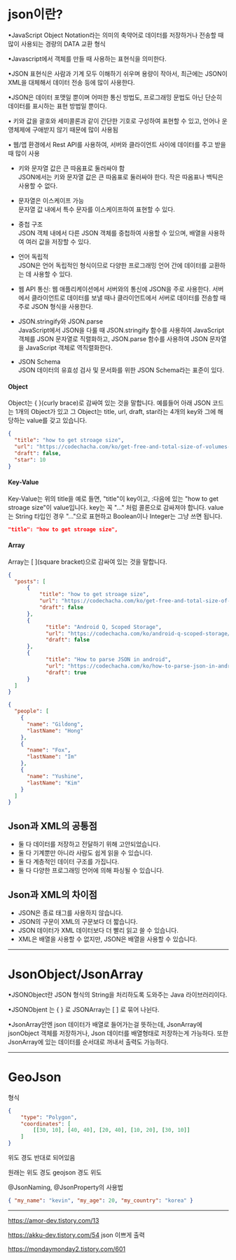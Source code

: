 # json이란?
•JavaScript Object Notation라는 의미의 축약어로 데이터를 저장하거나 전송할 때 많이 사용되는 경량의 DATA 교환 형식

•Javascript에서 객체를 만들 때 사용하는 표현식을 의미한다.

•JSON 표현식은 사람과 기계 모두 이해하기 쉬우며 용량이 작아서, 최근에는 JSON이 XML을 대체해서 데이터 전송 등에 많이 사용한다.

•JSON은 데이터 포맷일 뿐이며 어떠한 통신 방법도, 프로그래밍 문법도 아닌 단순히 데이터를 표시하는 표현 방법일 뿐이다.

• 키와 값을 괄호와 세미콜론과 같이 간단한 기호로 구성하여 표현할 수 있고, 언어나 운영체제에 구애받지 않기 때문에 많이 사용됨

• 웹/앱 환경에서 Rest API를 사용하여, 서버와 클라이언트 사이에 데이터를 주고 받을때 많이 사용

-   
    키와 문자열 값은 큰 따옴표로 둘러싸야 함  
    JSON에서는 키와 문자열 값은 큰 따옴표로 둘러싸야 한다. 작은 따옴표나 백틱은 사용할 수 없다.
    
- 문자열은 이스케이프 가능  
    문자열 값 내에서 특수 문자를 이스케이프하여 표현할 수 있다.
    
- 중첩 구조  
    JSON 객체 내에서 다른 JSON 객체를 중첩하여 사용할 수 있으며, 배열을 사용하여 여러 값을 저장할 수 있다.
    
- 언어 독립적  
    JSON은 언어 독립적인 형식이므로 다양한 프로그래밍 언어 간에 데이터를 교환하는 데 사용할 수 있다.
    
- 웹 API 통신: 웹 애플리케이션에서 서버와의 통신에 JSON을 주로 사용한다. 서버에서 클라이언트로 데이터를 보낼 때나 클라이언트에서 서버로 데이터를 전송할 때 주로 JSON 형식을 사용한다.
    
- JSON.stringify와 JSON.parse  
    JavaScript에서 JSON을 다룰 때 JSON.stringify 함수를 사용하여 JavaScript 객체를 JSON 문자열로 직렬화하고, JSON.parse 함수를 사용하여 JSON 문자열을 JavaScript 객체로 역직렬화한다.
    
- JSON Schema  
    JSON 데이터의 유효성 검사 및 문서화를 위한 JSON Schema라는 표준이 있다.

#### Object

Object는 { }(curly brace)로 감싸여 있는 것을 말합니다. 예를들어 아래 JSON 코드는 1개의 Object가 있고 그 Object는 title, url, draft, star라는 4개의 key와 그에 해당하는 value를 갖고 있습니다.

```json
{
  "title": "how to get stroage size",
  "url": "https://codechacha.com/ko/get-free-and-total-size-of-volumes-in-android/",
  "draft": false,
  "star": 10
}
```
#### Key-Value

Key-Value는 위의 title을 예로 들면, "title"이 key이고, :다음에 있는 "how to get stroage size"이 value입니다. key는 꼭 "..." 처럼 콜론으로 감싸져야 합니다. value는 String 타입인 경우 "..."으로 표현하고 Boolean이나 Integer는 그냥 쓰면 됩니다.

```json
"title": "how to get stroage size",
```


#### Array

Array는 \[ ](square bracket)으로 감싸여 있는 것을 말합니다.

```json
{
  "posts": [
      {
          "title": "how to get stroage size",
          "url": "https://codechacha.com/ko/get-free-and-total-size-of-volumes-in-android/",
          "draft": false
      },
      {
            "title": "Android Q, Scoped Storage",
            "url": "https://codechacha.com/ko/android-q-scoped-storage/",
            "draft": false
      },
      {
            "title": "How to parse JSON in android",
            "url": "https://codechacha.com/ko/how-to-parse-json-in-android/",
            "draft": true
      }
  ]
}
```



```JSON
{
  "people": [
    {
      "name": "Gildong",
      "lastName": "Hong"
    },
    {
      "name": "Fox",
      "lastName": "Im"
    },
    {
      "name": "Yushine",
      "lastName": "Kim"
    } 
  ]
}
```


## Json과 XML의 공통점
- 둘 다 데이터를 저장하고 전달하기 위해 고안되었습니다.
- 둘 다 기계뿐만 아니라 사람도 쉽게 읽을 수 있습니다.
- 둘 다 계층적인 데이터 구조를 가집니다.
- 둘 다 다양한 프로그래밍 언어에 의해 파싱될 수 있습니다.

## Json과 XML의 차이점
- JSON은 종료 태그를 사용하지 않습니다.
- JSON의 구문이 XML의 구문보다 더 짧습니다.
- JSON 데이터가 XML 데이터보다 더 빨리 읽고 쓸 수 있습니다.
- XML은 배열을 사용할 수 없지만, JSON은 배열을 사용할 수 있습니다.


---

# JsonObject/JsonArray
•JSONObject란 JSON 형식의 String을 처리하도록 도와주는 Java 라이브러리이다.

•JSONObjent 는 { } 로 JSONArray는 [ ] 로 묶어 나뉜다.

•JsonArray안엔 json 데이터가 배열로 들어가는걸 뜻하는데, JsonArray에 jsonObject 객체를 저장하거나, Json 데이터를 배열형태로 저장하는게 가능하다. 또한 JsonArray에 있는 데이터를 순서대로 꺼내서 출력도 가능하다.





---
# GeoJson

형식
```geojson
{
    "type": "Polygon",
    "coordinates": [
        [[30, 10], [40, 40], [20, 40], [10, 20], [30, 10]]
    ]
}
```


위도 경도  반대로 되어있음

원래는 
위도     경도 
geojson
경도 위도



@JsonNaming, @JsonProperty의 사용법

```json
{ "my_name": "kevin", "my_age": 20, "my_country": "korea" }
```



---

https://amor-dev.tistory.com/13


https://akku-dev.tistory.com/54  json 이쁘게 출력

https://mondaymonday2.tistory.com/601

